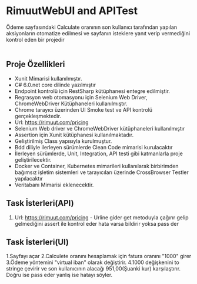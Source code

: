 # RimuutWebUI and APITest
Ödeme sayfasındaki Calculate oranının son kullanıcı tarafından yapılan aksiyonların otomatize edilmesi ve sayfanın isteklere yanıt verip vermediğini kontrol eden bir projedir  <br /><br />

## Proje Özellikleri
* Xunit Mimarisi kullanılmıştır.
* C# 6.0.net core dilinde yazılmıştır
* Endpoint kontrolü için RestSharp kütüphanesi entegre edilmiştir.
* Regrasyon web otomasyonu için Selenium Web Driver, ChromeWebDriver Kütüphaneleri kullanılmıştır.
* Chrome tarayıcı üzerinden UI Smoke test ve API kontrolü gerçekleşmektedir.
* Url: https://rimuut.com/pricing
* Selenium Web driver ve ChromeWebDriver kütüphaneleri kullanılmıştır
* Assertion için Xunit kütüphanesi kullanılmaktadır.
* Geliştirilmiş Class yapısıyla kurulmuştur.
* Bdd diliyle ilerleyen sürümlerde Clean Code mimarisi kurulacaktır
* İlerleyen sürümlerde, Unit, Integration, API testi gibi katmanlarla proje geliştirilecektir.
* Docker ve Container, Kubernetes mimarileri kullanılarak birbirimden bağımsız işletim sistemleri ve tarayıcıları üzerinde CrossBrowser Testler yapılacaktır
* Veritabanı Mimarisi eklenecektir.

## Task İsterleri(API)
1. Url: https://rimuut.com/pricing - Urline gider get metoduyla çağırır gelip gelmediğini assert ile kontrol eder hata varsa bildirir yoksa pass der

## Task İsterleri(UI)
1.Sayfayı açar
2.Calculete oranını hesaplamak için fatura oranını "1000" girer
3.Ödeme yöntemini "virtual iban" olarak değiştirir.
4.1000 değişkenini to stringe çevirir ve son kullanıcının alacağı 951,00(Şuanki kur) karşılaştırır. Doğru ise pass eder yanlış ise hatayı söyler.
